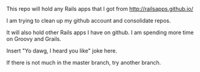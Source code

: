 This repo will hold any Rails apps that I got from http://railsapps.github.io/  

I am trying to clean up my github account and consolidate repos.    

It will also hold other Rails apps I have on github. I am spending more time on Groovy and Grails.   

Insert "Yo dawg, I heard you like" joke here.   

If there is not much in the master branch, try another branch.  